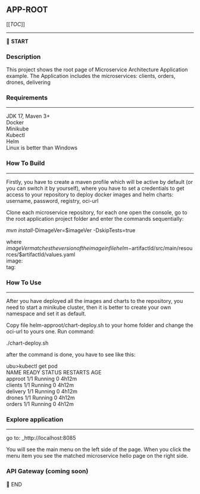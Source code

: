 ## APP-ROOT

[[_TOC_]]

---

:scroll: **START**

### Description

This project shows the root page of Microservice Architecture Application example.
The Application includes the microservices: clients, orders, drones, delivering

### Requirements
___

JDK 17, Maven 3+  
Docker  
Minikube  
Kubectl  
Helm  
Linux is better than Windows  

### How To Build

---
Firstly, you have to create a maven profile which will be active by default (or you can switch it by yourself),
where you have to set a credentials to get access to your repository 
to deploy docker images and helm charts: username, password, registry, oci-url 

Clone each microservice repository,
for each one open the console, go to the root application project folder and enter the commands sequentially:  

_mvn install_-DimageVer=$imageVer -DskipTests=true  

where $imageVer matches the version of the image in file helm-$artifactId/src/main/resources/$artifactId/values.yaml    
image:  
    tag: <imageVer>  

### How To Use

___

After you have deployed all the images and charts to the repository, you need to start a minikube cluster,
then it is better to create your own namespace and set it as default.

Copy file helm-approot/chart-deploy.sh to your home folder and change the oci-url to yours one. 
Run command:

./chart-deploy.sh

after the command is done, you have to see like this:

ubu>kubectl get pod  
NAME       READY   STATUS    RESTARTS   AGE  
approot    1/1     Running   0          4h12m  
clients    1/1     Running   0          4h12m  
delivery   1/1     Running   0          4h12m  
drones     1/1     Running   0          4h12m  
orders     1/1     Running   0          4h12m  


### Explore application

---
go to:
_http://localhost:8085

You will see the main menu on the left side of the page.
When you click the menu item you see the matched microservice hello page on the right side.

### API Gateway (coming soon)

:scroll: END


